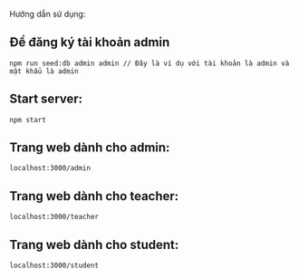 Hướng dẫn sử dụng:
## Để đăng ký tài khoản admin
```
npm run seed:db admin admin // Đây là ví dụ với tài khoản là admin và mật khẩu là admin
```
## Start server:
```
npm start
```
## Trang web dành cho admin: 
```
localhost:3000/admin
```
## Trang web dành cho teacher:
```
localhost:3000/teacher
```
## Trang web dành cho student:
```
localhost:3000/student
```
